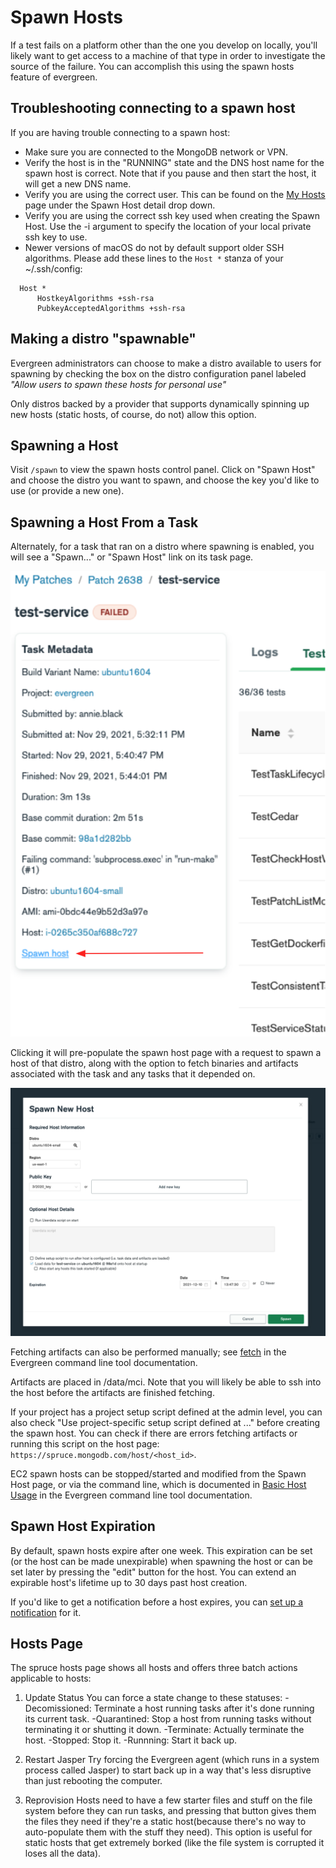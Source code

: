 # Spawn Hosts

If a test fails on a platform other than the one you develop on locally, you'll likely want to get access to a machine of that type in order to investigate the source of the failure. You can accomplish this using the spawn hosts feature of evergreen.

## Troubleshooting connecting to a spawn host

If you are having trouble connecting to a spawn host:

- Make sure you are connected to the MongoDB network or VPN.
- Verify the host is in the "RUNNING" state and the DNS host name for the spawn host is correct. Note that if you pause and then start the host, it will get a new DNS name.
- Verify you are using the correct user. This can be found on the [My Hosts](https://spruce.mongodb.com/spawn/host) page under the Spawn Host detail drop down.
- Verify you are using the correct ssh key used when creating the Spawn Host. Use the -i argument to specify the location of your local private ssh key to use.
- Newer versions of macOS do not by default support older SSH algorithms. Please add these lines to the `Host *` stanza of your ~/.ssh/config:

```
  Host *
      HostkeyAlgorithms +ssh-rsa
      PubkeyAcceptedAlgorithms +ssh-rsa
```

## Making a distro "spawnable"

Evergreen administrators can choose to make a distro available to users for spawning by checking the box on the distro configuration panel labeled _"Allow users to spawn these hosts for personal use"_

Only distros backed by a provider that supports dynamically spinning up new hosts (static hosts, of course, do not) allow this option.

## Spawning a Host

Visit `/spawn` to view the spawn hosts control panel. Click on "Spawn Host" and choose the distro you want to spawn, and choose the key you'd like to use (or provide a new one).

## Spawning a Host From a Task

Alternately, for a task that ran on a distro where spawning is enabled, you will see a "Spawn..." or "Spawn Host" link on its task page.

![task_page_spawn_host.png](../images/task_page_spawn_host.png)

Clicking it will pre-populate the spawn host page with a request to spawn a host of that distro, along with the option to fetch binaries and artifacts associated with the task and any tasks that it depended on.

![spawn_host_modal.png](../images/spawn_host_modal.png)

Fetching artifacts can also be performed manually; see [fetch](../CLI.md#fetch) in the Evergreen command line tool documentation.

Artifacts are placed in /data/mci. Note that you will likely be able to ssh into the host before the artifacts are finished fetching.

If your project has a project setup script defined at the admin level, you can also check "Use project-specific setup script defined at ..." before creating the spawn host. You can check if there are errors fetching artifacts or running this script on the host page: `https://spruce.mongodb.com/host/<host_id>`.

EC2 spawn hosts can be stopped/started and modified from the Spawn Host page, or via the command line, which is documented in [Basic Host Usage](../CLI.md#basic-host-usage) in the Evergreen command line tool documentation.

## Spawn Host Expiration

By default, spawn hosts expire after one week. This expiration can be set (or the host can be made unexpirable) when
spawning the host or can be set later by pressing the "edit" button for the host. You can extend an expirable host's
lifetime up to 30 days past host creation.

If you'd like to get a notification before a host expires, you can [set up a
notification](../Project-Configuration/Notifications.md#spawn-host-expiration) for it.

## Hosts Page

The spruce hosts page shows all hosts and offers three batch actions applicable to hosts:

1. Update Status
   You can force a state change to these statuses:
   -Decomissioned: Terminate a host running tasks after it's done running its current task.
   -Quarantined: Stop a host from running tasks without terminating it or shutting it down.
   -Terminate: Actually terminate the host.
   -Stopped: Stop it.
   -Runnning: Start it back up.

2. Restart Jasper
   Try forcing the Evergreen agent (which runs in a system process called Jasper) to start back up in a way that's less disruptive than just rebooting the computer.

3. Reprovision
   Hosts need to have a few starter files and stuff on the file system before they can run tasks, and pressing that button gives them the files they need if they're a static host(because there's no way to auto-populate them with the stuff they need). This option is useful for static hosts that get extremely borked (like the file system is corrupted it loses all the data).
